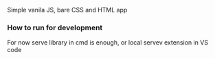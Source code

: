 Simple vanila JS, bare CSS and HTML app

###

### How to run for development

For now serve library in cmd is enough, or local servev extension in VS code

